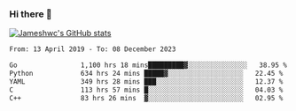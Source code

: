 ### Hi there 👋

[![Jameshwc's GitHub stats](https://github-readme-stats.vercel.app/api?username=jameshwc)](https://github.com/anuraghazra/github-readme-stats)

<!--START_SECTION:waka-->

```txt
From: 13 April 2019 - To: 08 December 2023

Go                1,100 hrs 18 mins█████████▓░░░░░░░░░░░░░░░   38.95 %
Python            634 hrs 24 mins █████▓░░░░░░░░░░░░░░░░░░░   22.45 %
YAML              349 hrs 28 mins ███░░░░░░░░░░░░░░░░░░░░░░   12.37 %
C                 113 hrs 57 mins █░░░░░░░░░░░░░░░░░░░░░░░░   04.03 %
C++               83 hrs 26 mins  ▓░░░░░░░░░░░░░░░░░░░░░░░░   02.95 %
```

<!--END_SECTION:waka-->